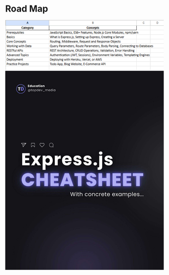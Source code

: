 <div style="text-align: 'center'">
<h1>Road Map</h1>
<img src="road map.png" alt="Road Map">
<img src="epress js cheet sheet.pdf" alt="Road Map">
  
</div>
